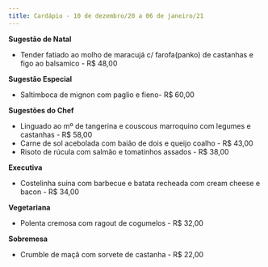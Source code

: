 ```yaml
---
title: Cardápio - 10 de dezembro/20 a 06 de janeiro/21
---
```

**Sugestão de Natal**

* Tender fatiado ao molho de maracujá c/ farofa(panko) de castanhas e figo ao balsamico - R$ 48,00

**Sugestão Especial** 

* Saltimboca de mignon com paglio e fieno- R$ 60,00

**Sugestões do Chef**

* Linguado ao mº de tangerina e couscous marroquino com legumes e castanhas - R$ 58,00
* Carne de sol acebolada com baião de dois e queijo coalho - R$ 43,00
* Risoto de rúcula com salmão e tomatinhos assados - R$ 38,00

**Executiva**

* Costelinha suína com barbecue e batata recheada com cream cheese e bacon - R$ 34,00

**Vegetariana**

* Polenta cremosa com ragout de cogumelos - R$ 32,00

**Sobremesa**

* Crumble de maçã com sorvete de castanha - R$ 22,00